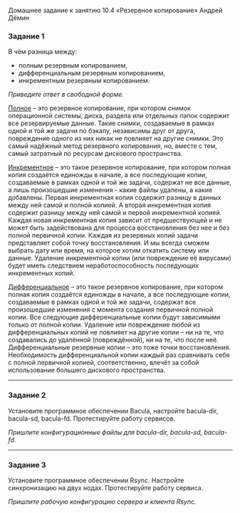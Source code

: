  Домашнее задание к занятию 10.4 «Резервное копирование» Андрей Дёмин

### Задание 1

В чём разница между:

- полным резервным копированием,
- дифференциальным резервным копированием,
- инкрементным резервным копированием.

*Приведите ответ в свободной форме.*

<ins>Полное</ins> – это резервное копирование, при котором снимок операционной системы, диска, раздела или отдельных папок содержит все резервируемые данные. Такие снимки, создаваемые в рамках одной и той же задачи по бэкапу, независимы друг от друга, повреждение одного из них никак не повлияет на другие снимки. Это самый надёжный метод резервного копирования, но, вместе с тем, самый затратный по ресурсам дискового пространства.

<ins>Инкрементное</ins> – это такое резервное копирование, при котором полная копия создаётся единожды в начале, а все последующие копии, создаваемые в рамках одной и той же задачи, содержат не все данные, а лишь произошедшие изменения - какие файлы удалены, а какие добавлены. Первая инкрементная копия содержит разницу в данных между ней самой и полной копией. А вторая инкрементная копия содержит разницу между ней самой и первой инкрементной копией. Каждая новая инкрементная копия зависит от предшествующей и не может быть задействована для процесса восстановления без нее  и без полной первичной копии. Каждая из резервных копий задачи представляет собой точку восстановления. И мы всегда сможем выбрать дату или время, на которое хотим откатить систему или данные. Удаление инкрементной копии (или повреждение её вирусами) будет иметь следствием неработоспособность последующих инкрементных копий. 

<ins>Дифференциальное</ins> – это такое резервное копирование, при котором полная копия создаётся единожды в начале, а все последующие копии, создаваемые в рамках одной и той же задачи, содержат все произошедшие изменения с момента создания первичной полной копии. Все следующие дифференциальные копии будут зависимыми только от полной копии. Удаление или повреждение любой из дифференциальных копий не повлияет на другие копии – ни на те, что создавались до удалённой (повреждённой), ни на те, что после неё.
Дифференциальные резервные копии – это тоже точки восстановления. Необходимость дифференциальной копии каждый раз сравнивать себя с полной первичной копией, соответственно, влечёт за собой использование большего дискового пространства. 

---

### Задание 2

Установите программное обеспечении Bacula, настройте bacula-dir, bacula-sd,  bacula-fd. Протестируйте работу сервисов.

*Пришлите конфигурационные файлы для bacula-dir, bacula-sd,  bacula-fd.*

---

### Задание 3

Установите программное обеспечении Rsync. Настройте синхронизацию на двух нодах. Протестируйте работу сервиса.

*Пришлите рабочую конфигурацию сервера и клиента Rsync.*


